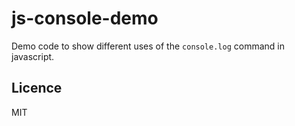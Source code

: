 # js-console-demo

Demo code to show different uses of the `console.log` command in javascript.

## Licence
MIT
